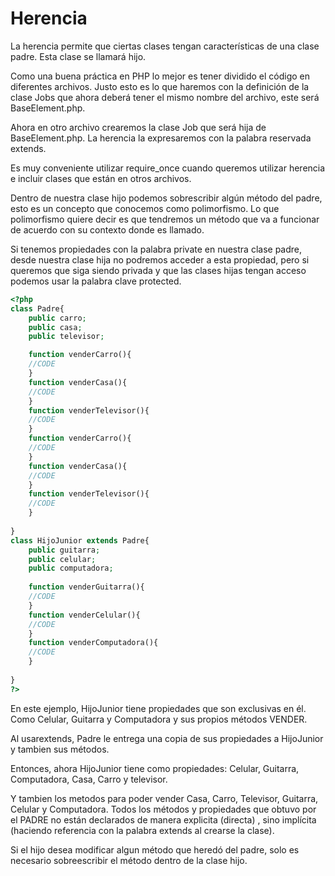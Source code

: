 # Herencia

La herencia permite que ciertas clases tengan características de una clase padre. Esta clase se llamará hijo.

Como una buena práctica en PHP lo mejor es tener dividido el código en diferentes archivos. Justo esto es lo que haremos con la definición de la clase Jobs que ahora deberá tener el mismo nombre del archivo, este será BaseElement.php.

Ahora en otro archivo crearemos la clase Job que será hija de BaseElement.php. La herencia la expresaremos con la palabra reservada extends.

Es muy conveniente utilizar require_once cuando queremos utilizar herencia e incluir clases que están en otros archivos.

Dentro de nuestra clase hijo podemos sobrescribir algún método del padre, esto es un concepto que conocemos como polimorfismo. Lo que polimorfismo quiere decir es que tendremos un método que va a funcionar de acuerdo con su contexto donde es llamado.

Si tenemos propiedades con la palabra private en nuestra clase padre, desde nuestra clase hija no podremos acceder a esta propiedad, pero si queremos que siga siendo privada y que las clases hijas tengan acceso podemos usar la palabra clave protected.

```php
<?php
class Padre{
	public carro;
	public casa;
	public televisor;

	function venderCarro(){
	//CODE
	}
	function venderCasa(){
	//CODE
	}
	function venderTelevisor(){
	//CODE
	}
	function venderCarro(){
	//CODE
	}
	function venderCasa(){
	//CODE
	}
	function venderTelevisor(){
	//CODE
	}
	
}
class HijoJunior extends Padre{
	public guitarra;
	public celular;
	public computadora;
	
	function venderGuitarra(){
	//CODE
	}
	function venderCelular(){
	//CODE
	}
	function venderComputadora(){
	//CODE
	}
	
}
?>
```


En este ejemplo, HijoJunior tiene propiedades que son exclusivas en él. Como Celular, Guitarra y Computadora y sus propios métodos VENDER.

Al usarextends, Padre le entrega una copia de sus propiedades a HijoJunior y tambien sus métodos.

Entonces, ahora HijoJunior tiene como propiedades: Celular, Guitarra, Computadora, Casa, Carro y televisor.

Y tambien los metodos para poder vender Casa, Carro, Televisor, Guitarra, Celular y Computadora. Todos los métodos y propiedades que obtuvo por el PADRE no están declarados de manera explicita (directa) , sino implícita (haciendo referencia con la palabra extends al crearse la clase).

Si el hijo desea modificar algun método que heredó del padre, solo es necesario sobreescribir el método dentro de la clase hijo.